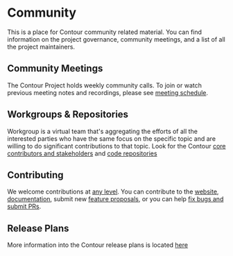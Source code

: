 # Community

This is a place for Contour community related material. You can find information on the project governance, community meetings, and a list of all the project maintainers.

## Community Meetings

The Contour Project holds weekly community calls. To join or watch previous meeting notes and recordings, please see [meeting schedule](MEETING_SCHEDULE.md).

## Workgroups & Repositories

Workgroup is a virtual team that's aggregating the efforts of all the interested parties who have the same focus on the specific topic and are willing to do significant contributions to that topic. Look for the Contour [core contributors and stakeholders](
https://github.com/projectcontour/community/blob/master/MAINTAINERS.md#contour-core-contributors--stakeholders) and [code repositories](https://github.com/projectcontour/community/blob/master/GOVERNANCE.md#code-repositories)

## Contributing
We welcome contributions at [any level](https://github.com/projectcontour/community/blob/master/GOVERNANCE.md#community-roles). You can contribute to the [website](https://github.com/projectcontour/contour/blob/master/SITE_CONTRIBUTION.md), [documentation](https://github.com/projectcontour/contour/tree/master/docs), submit new [feature proposals](https://github.com/projectcontour/community/blob/master/GOVERNANCE.md#proposal-process), or you can help [fix bugs and submit PRs](https://github.com/projectcontour/contour/blob/master/CONTRIBUTING.md). 

## Release Plans

More information into the Contour release plans is located [here](https://github.com/projectcontour/contour/blob/master/RELEASES.md)
